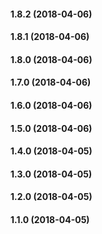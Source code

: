 #### 1.8.2 (2018-04-06)

#### 1.8.1 (2018-04-06)

#### 1.8.0 (2018-04-06)

#### 1.7.0 (2018-04-06)

#### 1.6.0 (2018-04-06)

#### 1.5.0 (2018-04-06)

#### 1.4.0 (2018-04-05)

#### 1.3.0 (2018-04-05)

#### 1.2.0 (2018-04-05)

#### 1.1.0 (2018-04-05)

